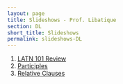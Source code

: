 ```yaml
---
layout: page
title: Slideshows - Prof. Libatique
section: DL
short_title: Slideshows
permalink: slideshows-DL
---
```


1. [LATN 101 Review](https://docs.google.com/presentation/d/1leZdW326vGVQZKfKnSTWsfqXJJJQUVJrWMcRX53H3sk/edit?usp=sharing)
2. [Participles](https://docs.google.com/presentation/d/11okHA8BsEBhR_r4om4niG207geObsAty0Us0UqBV-Mo/edit?usp=sharing)
3. [Relative Clauses](https://docs.google.com/presentation/d/1JnWZQpxeSKyuIosHdi5VQadFdoIakOSxo5xjEEOalvc/edit?usp=sharing)
